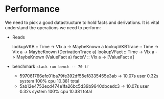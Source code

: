 # Performance

We need to pick a good datastructure to hold facts and derivations. It is vital
understand the operations we need to perform:

* Reads

    lookupVKB
        :: Time -> VIx a -> MaybeKnown a
    lookupVKBTrace
        :: Time -> VIx a -> MaybeKnown (DerivationTrace a)
    lookupVFact
        :: Time -> VIx a -> MaybeKnown (ValueFact a)
    factsV
        :: VIx a -> [ValueFact a]


* benchmark `stack run bench -- 70 tf`
    * 597061766efc01ba79fe392df55ef8335455e3ab -> 10.07s user 0.32s system 100% cpu 10.381 total
    * 5ab12e4753ecd474e1fa26bc5d39b9640dbcedc3 -> 10.07s user 0.32s system 100% cpu 10.381 total
